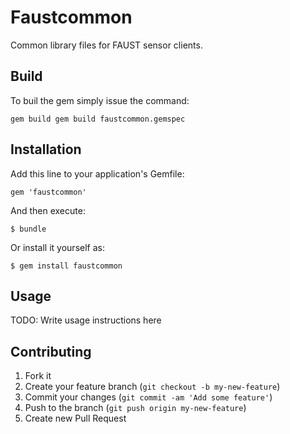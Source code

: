 # Faustcommon

Common library files for FAUST sensor clients.

## Build

To buil the gem simply issue the command:

    gem build gem build faustcommon.gemspec

## Installation

Add this line to your application's Gemfile:

    gem 'faustcommon'

And then execute:

    $ bundle

Or install it yourself as:

    $ gem install faustcommon

## Usage

TODO: Write usage instructions here

## Contributing

1. Fork it
2. Create your feature branch (`git checkout -b my-new-feature`)
3. Commit your changes (`git commit -am 'Add some feature'`)
4. Push to the branch (`git push origin my-new-feature`)
5. Create new Pull Request
